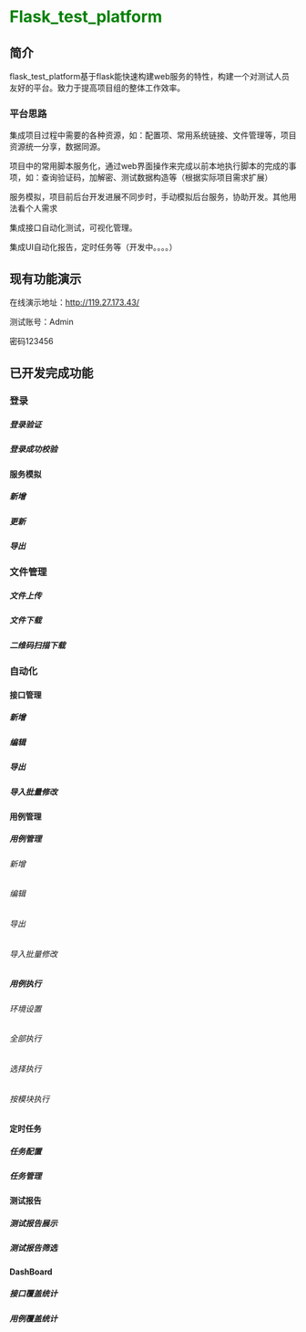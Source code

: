 # <font color='green'>Flask_test_platform</font>
## 简介
flask_test_platform基于flask能快速构建web服务的特性，构建一个对测试人员友好的平台。致力于提高项目组的整体工作效率。

### 平台思路
集成项目过程中需要的各种资源，如：配置项、常用系统链接、文件管理等，项目资源统一分享，数据同源。

项目中的常用脚本服务化，通过web界面操作来完成以前本地执行脚本的完成的事项，如：查询验证码，加解密、测试数据构造等（根据实际项目需求扩展）

服务模拟，项目前后台开发进展不同步时，手动模拟后台服务，协助开发。其他用法看个人需求

集成接口自动化测试，可视化管理。

集成UI自动化报告，定时任务等（开发中。。。。）

##  现有功能演示
在线演示地址：http://119.27.173.43/

测试账号：Admin

密码123456

## 已开发完成功能
### 登录
##### 登录验证
##### 登录成功校验
#### 服务模拟
##### 新增
##### 更新
##### 导出
### 文件管理
##### 文件上传
##### 文件下载
##### 二维码扫描下载
### 自动化
#### 接口管理
##### 新增
##### 编辑
##### 导出
##### 导入批量修改
#### 用例管理
##### 用例管理
###### 新增
###### 编辑
###### 导出
###### 导入批量修改
##### 用例执行
###### 环境设置
###### 全部执行
###### 选择执行
###### 按模块执行
#### 定时任务
##### 任务配置
##### 任务管理
#### 测试报告
##### 测试报告展示
##### 测试报告筛选
#### DashBoard
##### 接口覆盖统计
##### 用例覆盖统计